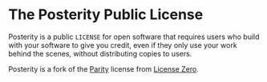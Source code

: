 # The Posterity Public License

Posterity is a public `LICENSE` for open software that requires users who build with your software to give you credit, even if they only use your work behind the scenes, without distributing copies to users.

Posterity is a fork of the [Parity](https://github.com/licensezero/parity-public-license) license from [License Zero](https://licensezero.com).
